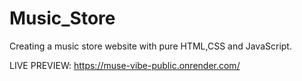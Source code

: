 # Music_Store

Creating a  music store website with pure HTML,CSS and JavaScript. 


LIVE PREVIEW: https://muse-vibe-public.onrender.com/


